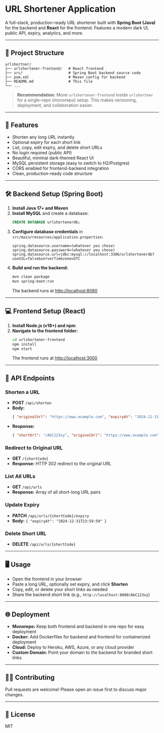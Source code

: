 # URL Shortener Application

A full-stack, production-ready URL shortener built with **Spring Boot (Java)** for the backend and **React** for the frontend. Features a modern dark UI, public API, expiry, analytics, and more.

---

## 📁 Project Structure

```
urlshortner/
├── urlshortener-frontend/   # React frontend 
├── src/                     # Spring Boot backend source code
├── pom.xml                  # Maven config for backend
├── README.md                # This file
└── ...
```

> **Recommendation:** Move `urlshortener-frontend` inside `urlshortner` for a single-repo (monorepo) setup. This makes versioning, deployment, and collaboration easier.

---

## 🚀 Features
- Shorten any long URL instantly
- Optional expiry for each short link
- List, copy, edit expiry, and delete short URLs
- No login required (public API)
- Beautiful, minimal dark-themed React UI
- MySQL persistent storage (easy to switch to H2/Postgres)
- CORS enabled for frontend-backend integration
- Clean, production-ready code structure

---

## 🛠️ Backend Setup (Spring Boot)

1. **Install Java 17+ and Maven**
2. **Install MySQL** and create a database:
   ```sql
   CREATE DATABASE urlshortenerdb;
   ```
3. **Configure database credentials** in `src/main/resources/application.properties`:
   ```properties
   spring.datasource.username=(whatever you chose)
   spring.datasource.password=(whatever you chose)
   spring.datasource.url=jdbc:mysql://localhost:3306/urlshortenerdb?useSSL=false&serverTimezone=UTC
   ```
4. **Build and run the backend:**
   ```sh
   mvn clean package
   mvn spring-boot:run
   ```
   The backend runs at [http://localhost:8080](http://localhost:8080)

---

## 💻 Frontend Setup (React)

1. **Install Node.js (v18+) and npm**
2. **Navigate to the frontend folder:**
   ```sh
   cd urlshortener-frontend
   npm install
   npm start
   ```
   The frontend runs at [http://localhost:3000](http://localhost:3000)

---

## 🔗 API Endpoints

### Shorten a URL
- **POST** `/api/shorten`
- **Body:**
  ```json
  { "originalUrl": "https://www.example.com", "expiryAt": "2024-12-31T23:59:59" }
  ```
- **Response:**
  ```json
  { "shortUrl": "/AbC123xy", "originalUrl": "https://www.example.com", "expiryAt": "2024-12-31T23:59:59" }
  ```

### Redirect to Original URL
- **GET** `/{shortCode}`
- **Response:** HTTP 302 redirect to the original URL

### List All URLs
- **GET** `/api/urls`
- **Response:** Array of all short-long URL pairs

### Update Expiry
- **PATCH** `/api/urls/{shortCode}/expiry`
- **Body:** `{ "expiryAt": "2024-12-31T23:59:59" }`

### Delete Short URL
- **DELETE** `/api/urls/{shortCode}`

---

## 🖥️ Usage
- Open the frontend in your browser
- Paste a long URL, optionally set expiry, and click **Shorten**
- Copy, edit, or delete your short links as needed
- Share the backend short link (e.g., `http://localhost:8080/AbC123xy`)

---

## 🌐 Deployment
- **Monorepo:** Keep both frontend and backend in one repo for easy deployment
- **Docker:** Add Dockerfiles for backend and frontend for containerized deployment
- **Cloud:** Deploy to Heroku, AWS, Azure, or any cloud provider
- **Custom Domain:** Point your domain to the backend for branded short links

---

## 🧑‍💻 Contributing
Pull requests are welcome! Please open an issue first to discuss major changes.

---

## 📄 License
MIT 
